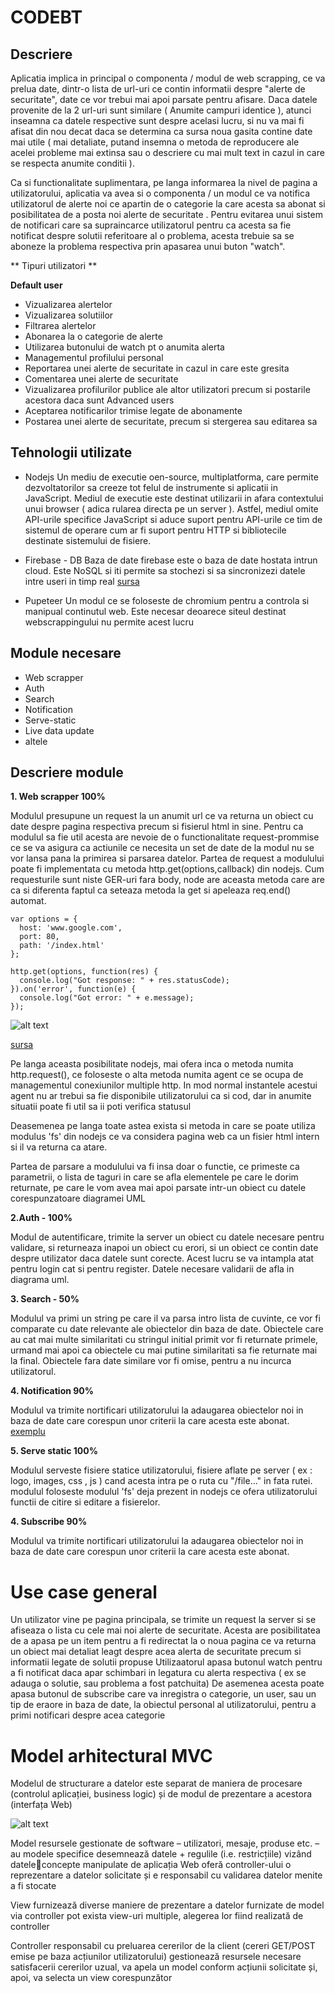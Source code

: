 # CODEBT

## Descriere

Aplicatia implica in principal o componenta / modul de web scrapping, ce va prelua date, dintr-o lista de url-uri ce contin informatii despre "alerte de securitate", date ce vor trebui mai apoi parsate pentru afisare. 
Daca datele provenite de la 2 url-uri sunt similare ( Anumite campuri identice ), atunci inseamna ca datele respective sunt despre acelasi lucru, si nu va mai fi afisat din nou decat daca se determina ca sursa noua gasita contine date mai utile ( mai detaliate, putand insemna o metoda de reproducere ale acelei probleme mai extinsa sau o descriere cu mai mult text  in cazul in care se respecta anumite conditii ). 
 
Ca si functionalitate suplimentara, pe langa informarea la nivel de pagina a utilizatorului, aplicatia va avea si o componenta / un modul  ce va notifica utilizatorul de alerte noi ce apartin de o categorie la care acesta sa abonat si posibilitatea de a posta noi alerte de securitate . 
Pentru evitarea unui sistem de notificari care sa supraincarce utilizatorul pentru ca acesta sa fie notificat despre solutii referitoare al o problema, acesta trebuie sa se aboneze la problema respectiva prin apasarea unui buton "watch". 
 
** Tipuri utilizatori **

**Default user** 
- Vizualizarea alertelor
- Vizualizarea solutiilor
- Filtrarea alertelor
- Abonarea la o categorie de alerte
- Utilizarea butonului de watch pt o anumita alerta 
- Managementul profilului personal
- Reportarea unei alerte de securitate in cazul in care este gresita 
- Comentarea unei alerte de securitate
- Vizualizarea profilurilor publice ale altor utilizatori precum si postarile acestora daca sunt Advanced users 
- Aceptarea notificarilor trimise legate de abonamente 
- Postarea unei alerte de securitate, precum si stergerea sau editarea sa 


## Tehnologii utilizate

- Nodejs
Un mediu de executie oen-source, multiplatforma, care permite dezvoltatorilor sa creeze tot felul de instrumente si aplicatii in JavaScript. 
Mediul de executie este destinat utilizarii in afara contextului unui browser ( adica rularea directa pe un server ). Astfel, mediul omite API-urile specifice JavaScript si aduce suport pentru API-urile ce tim de sistemul de operare cum ar fi suport pentru HTTP si bibliotecile destinate sistemului de fisiere. 
  
- Firebase - DB
Baza de date firebase este o baza de date hostata intrun cloud. Este NoSQL si iti permite sa stochezi si sa sincronizezi datele intre useri in timp real 
[sursa](https://firebase.google.com/products/realtime-database/)

- Pupeteer
Un modul ce se foloseste de chromium pentru a controla si manipual continutul web.
Este necesar deoarece siteul destinat webscrappingului nu permite acest lucru

## Module necesare

- Web scrapper
- Auth
- Search
- Notification
- Serve-static
- Live data update
- altele

## Descriere module

**1. Web scrapper 100%**
 
Modulul presupune un request la un anumit url ce va returna un obiect cu date despre pagina respectiva precum si fisierul html in sine. 
Pentru ca modulul sa fie util acesta are nevoie de o functionalitate request-prommise ce se va asigura ca actiunile ce necesita un set de date de la modul nu se vor lansa pana la primirea si parsarea datelor. 
Partea de request a modulului poate fi implementata cu metoda http.get(options,callback) din nodejs. 
Cum requesturile sunt niste GER-uri fara body, node are aceasta metoda care are ca si diferenta faptul ca seteaza metoda la get si apeleaza req.end() automat. 
 
```
var options = {
  host: 'www.google.com',
  port: 80,
  path: '/index.html'
};
 
http.get(options, function(res) {
  console.log("Got response: " + res.statusCode); 
}).on('error', function(e) {
  console.log("Got error: " + e.message);
});
```

![alt text](https://i.ibb.co/b7yxPKs/Web-Scrapper-model-img.jpg)

[sursa](https://nodejs.org/docs/v0.4.7/api/all.html#http.get) 
 
Pe langa aceasta posibilitate nodejs, mai ofera inca o metoda numita http.request(), ce foloseste o alta metoda numita agent ce se ocupa de managementul conexiunilor multiple http. In mod normal instantele acestui agent nu ar trebui sa fie disponibile utilizatorului ca si cod, dar in anumite situatii poate fi util sa ii poti verifica statusul 
 
Deasemenea pe langa toate astea exista si metoda in care se poate utiliza modulus 'fs' din nodejs ce va considera pagina web ca un fisier html intern si il va returna ca atare. 
 
Partea de parsare a modulului va fi insa doar o functie, ce primeste ca parametrii, o lista de taguri in care se afla elementele pe care le dorim returnate, pe care le vom avea mai apoi parsate intr-un obiect cu datele corespunzatoare diagramei UML

**2.Auth - 100%**
 
Modul de autentificare, trimite la server un obiect cu datele necesare pentru validare, si returneaza inapoi un obiect cu erori, si un obiect ce contin date despre utilizator daca datele sunt corecte. Acest lucru se va intampla atat pentru login cat si pentru register. Datele necesare validarii de afla in diagrama uml.

**3. Search - 50%**
 
Modulul va primi un string pe care il va parsa intro lista de cuvinte, ce vor fi comparate cu date relevante ale obiectelor din baza de date. Obiectele care au cat mai multe similaritati cu stringul initial primit vor fi returnate primele, urmand mai apoi ca obiectele cu mai putine similaritati sa fie returnate mai la final. Obiectele fara date similare vor fi omise, pentru a nu incurca utilizatorul.

**4. Notification 90%**
 
Modulul va trimite nortificari utilizatorului la adaugarea obiectelor noi in baza de date care corespun unor criterii la care acesta este abonat. 
[exemplu](https://www.npmjs.com/package/node-pushnotifications)

**5. Serve static 100%**
 
Modulul serveste fisiere statice utilizatorului, fisiere aflate pe server ( ex : logo, images, css , js ) cand acesta intra pe o ruta cu 
"/file..." in fata rutei.
modulul foloseste modulul 'fs' deja prezent in nodejs ce ofera utilizatorului functii de citire si editare a fisierelor.


**4. Subscribe 90%**
 
Modulul va trimite nortificari utilizatorului la adaugarea obiectelor noi in baza de date care corespun unor criterii la care acesta este abonat. 

# Use case general
 
 
Un utilizator vine pe pagina principala, se trimite un request la server si se afiseaza o lista cu cele mai noi alerte de securitate. 
Acesta are posibilitatea de a apasa pe un item pentru a fi redirectat la o noua pagina ce va returna un obiect mai detaliat leagt despre acea alerta de securitate precum si informatii legate de solutii propuse 
Utilizaatorul apasa butonul watch pentru a fi notificat daca apar schimbari in legatura cu alerta respectiva ( ex se adauga o solutie, sau problema a fost patchuita) 
De asemenea acesta poate apasa butonul de subscribe care va inregistra o categorie, un user, sau un tip de eraore in baza de date, la obiectul personal al utilizatorului, pentru a primi notificari despre acea categorie 

# Model arhitectural MVC 

Modelul de structurare a datelor este separat
de maniera de procesare
(controlul aplicației, business logic) și
de modul de prezentare a acestora (interfața Web)

![alt text](https://upload.wikimedia.org/wikipedia/commons/thumb/a/a0/MVC-Process.svg/1200px-MVC-Process.svg.png)


Model
resursele gestionate de software – utilizatori, mesaje,
produse etc. – au modele specifice
desemnează datele + regulile (i.e. restricțiile)
vizând dateleconcepte manipulate de aplicația Web
oferă controller-ului o reprezentare a datelor solicitate
și e responsabil cu validarea datelor menite a fi stocate

View
furnizează diverse maniere de prezentare a datelor
furnizate de model via controller
pot exista view-uri multiple,
alegerea lor fiind realizată de controller

Controller
responsabil cu preluarea cererilor de la client
(cereri GET/POST emise pe baza acțiunilor utilizatorului)
gestionează resursele necesare satisfacerii cererilor
uzual, va apela un model conform acțiunii solicitate
și, apoi, va selecta un view corespunzător


